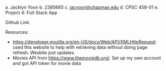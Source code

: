 a. Jacklyn Yoon
b. 2385665
c. jacyoon@chapman.edu
d. CPSC 458-01
e. Project 4: Full-Stack App

Github Link:

Resources:
- https://developer.mozilla.org/en-US/docs/Web/API/XMLHttpRequest used this website to help with retrieving data without doing page refresh. Wesbite just updates.
- Movies API from https://www.themoviedb.org/. Set up my own account and got API token for movie data